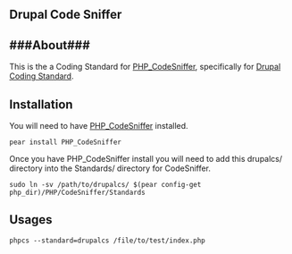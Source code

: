 ## Drupal Code Sniffer ##


###About###
------------
This is the a Coding Standard for [PHP_CodeSniffer](http://pear.php.net/package/PHP_CodeSniffer), specifically for [Drupal Coding Standard](http://drupal.org/coding-standards).

Installation
------------
You will need to have [PHP_CodeSniffer](http://pear.php.net/package/PHP_CodeSniffer) installed.

    pear install PHP_CodeSniffer

Once you have PHP_CodeSniffer install you will need to add this drupalcs/ directory into the Standards/ directory for CodeSniffer.

    sudo ln -sv /path/to/drupalcs/ $(pear config-get php_dir)/PHP/CodeSniffer/Standards

Usages
---------

    phpcs --standard=drupalcs /file/to/test/index.php

